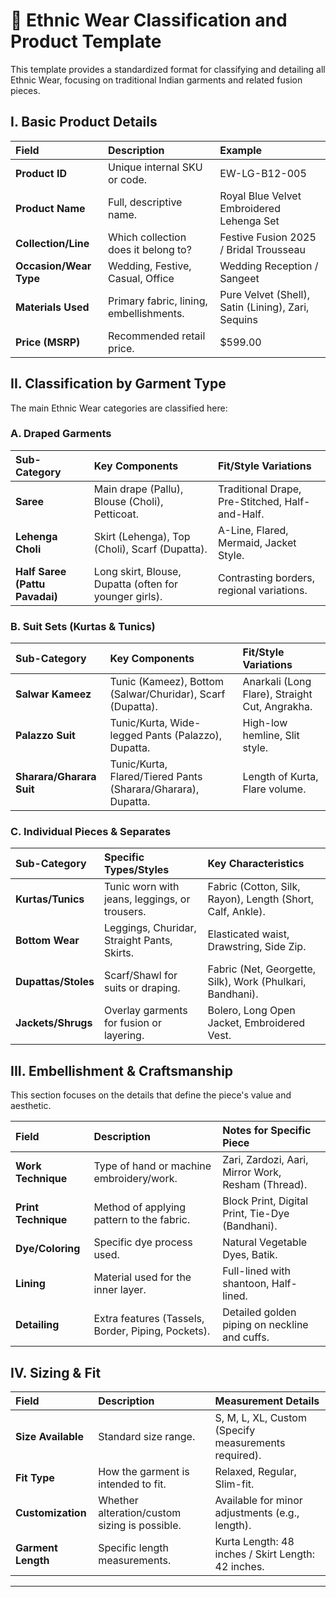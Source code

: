 # 👘 Ethnic Wear Classification and Product Template

This template provides a standardized format for classifying and detailing all Ethnic Wear, focusing on traditional Indian garments and related fusion pieces.

## I. Basic Product Details

| Field | Description | Example |
| :--- | :--- | :--- |
| **Product ID** | Unique internal SKU or code. | EW-LG-B12-005 |
| **Product Name** | Full, descriptive name. | Royal Blue Velvet Embroidered Lehenga Set |
| **Collection/Line** | Which collection does it belong to? | Festive Fusion 2025 / Bridal Trousseau |
| **Occasion/Wear Type** | Wedding, Festive, Casual, Office | Wedding Reception / Sangeet |
| **Materials Used** | Primary fabric, lining, embellishments. | Pure Velvet (Shell), Satin (Lining), Zari, Sequins |
| **Price (MSRP)** | Recommended retail price. | \$599.00 |

## II. Classification by Garment Type

The main Ethnic Wear categories are classified here:

### A. Draped Garments

| Sub-Category | Key Components | Fit/Style Variations |
| :--- | :--- | :--- |
| **Saree** | Main drape (Pallu), Blouse (Choli), Petticoat. | Traditional Drape, Pre-Stitched, Half-and-Half. |
| **Lehenga Choli** | Skirt (Lehenga), Top (Choli), Scarf (Dupatta). | A-Line, Flared, Mermaid, Jacket Style. |
| **Half Saree (Pattu Pavadai)** | Long skirt, Blouse, Dupatta (often for younger girls). | Contrasting borders, regional variations. |

### B. Suit Sets (Kurtas & Tunics)

| Sub-Category | Key Components | Fit/Style Variations |
| :--- | :--- | :--- |
| **Salwar Kameez** | Tunic (Kameez), Bottom (Salwar/Churidar), Scarf (Dupatta). | Anarkali (Long Flare), Straight Cut, Angrakha. |
| **Palazzo Suit** | Tunic/Kurta, Wide-legged Pants (Palazzo), Dupatta. | High-low hemline, Slit style. |
| **Sharara/Gharara Suit** | Tunic/Kurta, Flared/Tiered Pants (Sharara/Gharara), Dupatta. | Length of Kurta, Flare volume. |

### C. Individual Pieces & Separates

| Sub-Category | Specific Types/Styles | Key Characteristics |
| :--- | :--- | :--- |
| **Kurtas/Tunics** | Tunic worn with jeans, leggings, or trousers. | Fabric (Cotton, Silk, Rayon), Length (Short, Calf, Ankle). |
| **Bottom Wear** | Leggings, Churidar, Straight Pants, Skirts. | Elasticated waist, Drawstring, Side Zip. |
| **Dupattas/Stoles** | Scarf/Shawl for suits or draping. | Fabric (Net, Georgette, Silk), Work (Phulkari, Bandhani). |
| **Jackets/Shrugs** | Overlay garments for fusion or layering. | Bolero, Long Open Jacket, Embroidered Vest. |

## III. Embellishment & Craftsmanship

This section focuses on the details that define the piece's value and aesthetic.

| Field | Description | Notes for Specific Piece |
| :--- | :--- | :--- |
| **Work Technique** | Type of hand or machine embroidery/work. | Zari, Zardozi, Aari, Mirror Work, Resham (Thread). |
| **Print Technique** | Method of applying pattern to the fabric. | Block Print, Digital Print, Tie-Dye (Bandhani). |
| **Dye/Coloring** | Specific dye process used. | Natural Vegetable Dyes, Batik. |
| **Lining** | Material used for the inner layer. | Full-lined with shantoon, Half-lined. |
| **Detailing** | Extra features (Tassels, Border, Piping, Pockets). | Detailed golden piping on neckline and cuffs. |

## IV. Sizing & Fit

| Field | Description | Measurement Details |
| :--- | :--- | :--- |
| **Size Available** | Standard size range. | S, M, L, XL, Custom (Specify measurements required). |
| **Fit Type** | How the garment is intended to fit. | Relaxed, Regular, Slim-fit. |
| **Customization** | Whether alteration/custom sizing is possible. | Available for minor adjustments (e.g., length). |
| **Garment Length**| Specific length measurements. | Kurta Length: 48 inches / Skirt Length: 42 inches. |

***